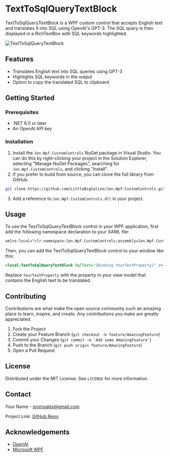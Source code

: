 ﻿# TextToSqlQueryTextBlock

TextToSqlQueryTextBlock is a WPF custom control that accepts English text and translates it into SQL using OpenAI's GPT-3. The SQL query is then displayed in a RichTextBox with SQL keywords highlighted.

![TextToSqlQueryTextBlock](https://i.imgur.com/ClJUlvN.png)

## Features

- Translates English text into SQL queries using GPT-3
- Highlights SQL keywords in the output
- Option to copy the translated SQL to clipboard

## Getting Started

### Prerequisites

- .NET 6.0 or later
- An OpenAI API key

### Installation

1. Install the `Jon.Wpf.CustomControls` NuGet package in Visual Studio. You can do this by right-clicking your project in the Solution Explorer, selecting "Manage NuGet Packages", searching for `Jon.Wpf.CustomControls`, and clicking "Install".
2. If you prefer to build from source, you can clone the full library from GitHub: 
```sh 
git clone https://github.com/LittleBigSalino/Jon.Wpf.CustomControls.git
```
3. Add a reference to `Jon.Wpf.CustomControls.dll` in your project.

## Usage

To use the TextToSqlQueryTextBlock control in your WPF application, first add the following namespace declaration to your XAML file:

```xml
xmlns:local="clr-namespace:Jon.Wpf.CustomControls;assembly=Jon.Wpf.CustomControls"
```

Then, you can add the TextToSqlQueryTextBlock control to your window like this:

```xml
<local:TextToSqlQueryTextBlock SqlText="{Binding YourTextProperty}" />
```

Replace `YourTextProperty` with the property in your view model that contains the English text to be translated.

## Contributing

Contributions are what make the open source community such an amazing place to learn, inspire, and create. Any contributions you make are greatly appreciated.

1. Fork the Project
2. Create your Feature Branch (`git checkout -b feature/AmazingFeature`)
3. Commit your Changes (`git commit -m 'Add some AmazingFeature'`)
4. Push to the Branch (`git push origin feature/AmazingFeature`)
5. Open a Pull Request

## License

Distributed under the MIT License. See `LICENSE` for more information.

## Contact

Your Name - jonmsales@gmail.com

Project Link: [GitHub Repo](https://github.com/LittleBigSalino/Jon.Wpf.CustomControls)

## Acknowledgements

- [OpenAI](https://openai.com/)
- [Microsoft WPF](https://dotnet.microsoft.com/apps/desktop/wpf)
